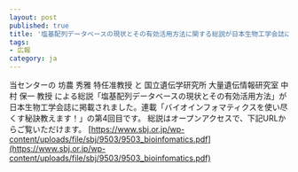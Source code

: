 ```yaml
---
layout: post
published: true
title: '塩基配列データベースの現状とその有効活用方法に関する総説が日本生物工学会誌に掲載されました'
tags:
- 広報
category: ja
---
```

当センターの 坊農 秀雅 特任准教授 と 国立遺伝学研究所 大量遺伝情報研究室 中村 保一 教授 による総説「塩基配列データベースの現状とその有効活用方法」が日本生物工学会誌に掲載されました。連載「バイオインフォマティクスを使い尽くす秘訣教えます！」の第4回目です。
総説はオープンアクセスで、下記URLからご覧いただけます。
[https://www.sbj.or.jp/wp-content/uploads/file/sbj/9503/9503_bioinfomatics.pdf](https://www.sbj.or.jp/wp-content/uploads/file/sbj/9503/9503_bioinfomatics.pdf)